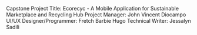 Capstone Project Title: Ecorecyc - A Mobile Application for Sustainable Marketplace and Recycling Hub
Project Manager: John Vincent Diocampo
UI/UX Designer/Programmer: Fretch Barbie Hugo
Technical Writer: Jessalyn Sadili
